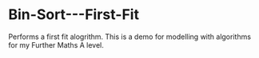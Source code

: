 # Bin-Sort---First-Fit
Performs a first fit alogrithm. This is a demo for modelling with algorithms for my Further Maths A level.
